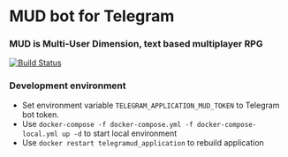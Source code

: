 # MUD bot for Telegram
### MUD is Multi-User Dimension, text based multiplayer RPG

[![Build Status](https://travis-ci.org/Vehsamrak/telegramud.svg?branch=master)](https://travis-ci.org/Vehsamrak/telegramud)

### Development environment
* Set environment variable `TELEGRAM_APPLICATION_MUD_TOKEN` to Telegram bot token.
* Use `docker-compose -f docker-compose.yml -f docker-compose-local.yml up -d` to start local environment
* Use `docker restart telegramud_application` to rebuild application
